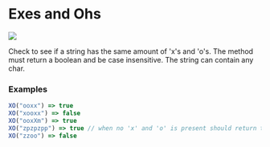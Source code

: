 # Exes and Ohs

![](https://img.shields.io/badge/Difficulty-7kyu-9cf?logo=codewars)

Check to see if a string has the same amount of 'x's and 'o's. The method must return a boolean and be case insensitive. The string can contain any char.

### Examples

```js
XO("ooxx") => true
XO("xooxx") => false
XO("ooxXm") => true
XO("zpzpzpp") => true // when no 'x' and 'o' is present should return true
XO("zzoo") => false
```
